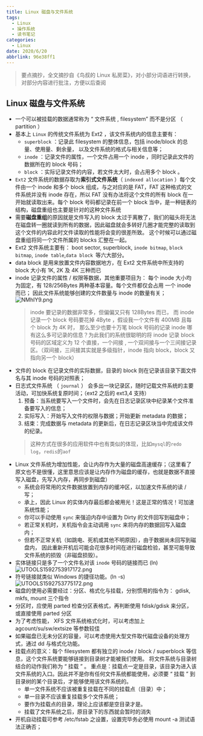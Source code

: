 ```yaml
---
title: Linux 磁盘与文件系统
tags:
  - Linux
  - 操作系统
  - 读书笔记
categories:
  - Linux
date: 2020/6/20
abbrlink: 96e38ff1
---
```


> 要点摘抄，全文摘抄自《鸟叔的 Linux 私房菜》，对小部分词语进行转换，对部分内容进行批注，方便以后查阅

## Linux 磁盘与文件系统
- 一个可以被挂载的数据通常称为 “ 文件系统 , filesystem” 而不是分区 （ partition ） 
- 基本上 `Linux` 的传统文件系统为 Ext2 ，该文件系统内的信息主要有：
  - `superblock` ：记录此 filesystem 的整体信息，包括 inode/block 的总量、使用量、剩余量， 以及文件系统的格式与相关信息等；
  - `inode` ：记录文件的属性，一个文件占用一个 inode ，同时记录此文件的数据所在的 block 号码；
  - `block` ：实际记录文件的内容，若文件太大时，会占用多个 block 。
- `Ext2` 文件系统的数据存取为**索引式文件系统**（ `indexed allocation` ）每个文件由一个 inode 和多个 block 组成，与之对应的是 FAT，FAT 这种格式的文件系统并没有 inode 存在，所以 FAT 没有办法将这个文件的所有 block 在一开始就读取出来。每个 block 号码都记录在前一个 block 当中，是一种链表的结构，磁盘重组也主要是针对的这种文件系统
- 需要**磁盘重组**的原因就是文件写入的 block 太过于离散了，我们的磁头将无法在磁盘转一圈就读到所有的数据，因此磁盘就会多转好几圈才能完整的读取到这个文件的内容此时文件读取的性能将会变的很差所致。 这个时候可以通过磁盘重组将同一个文件所属的 blocks 汇整在一起。
- Ext2 文件系统主要有： boot sector, superblock, `inode bitmap`, `block bitmap`, `inode table`,`data block `等六大部分。
- data block 是用来放置文件内容数据地方，在 Ext2 文件系统中所支持的 block 大小有 1K, 2K 及 4K 三种而已
- inode 记录文件的属性 / 权限等数据，其他重要项目为： 每个 inode 大小均为固定，有 128/256Bytes 两种基本容量。每个文件都仅会占用
  一个 inode 而已； 因此文件系统能够创建的文件数量与 inode 的数量有关；
  ![NMhIY9.png](https://s1.ax1x.com/2020/06/20/NMhIY9.png)
  > inode 要记录的数据非常多，但偏偏又只有 128Bytes 而已， 而 inode 记录一个 block 号码要花掉 4Byte ，假设我一个文件有 400MB 且每个 block 为 4K 时， 那么至少也要十万笔 block 号码的记录 inode 哪有这么多可记录的信息？为此我们的系统很聪明的将 inode 记录 block 号码的区域定义为 12 个直接，一个间接 , 一个双间接与一个三间接记录区。（双间接，三间接其实就是多级指针，inode 指向 block，block 又指向另一个 block）
- 文件的 block 在记录文件的实际数据，目录的 block 则在记录该目录下面文件名与其 inode 号码的对照表；
- 日志式文件系统 （ `journal` ） 会多出一块记录区，随时记载文件系统的主要活动，可加快系统复原时间；（ext2 之后的 ext3,4 支持）
    1. 预备：当系统要写入一个文件时，会先在日志记录区块中纪录某个文件准备要写入的信息；
    2. 实际写入：开始写入文件的权限与数据；开始更新 metadata 的数据；
    3. 结束：完成数据与 metadata 的更新后，在日志记录区块当中完成该文件的纪录。
  > 这种方式在很多的应用软件中也有类似的体现，比如`mysql`的`redo log`，`redis`的`aof`
- Linux 文件系统为增加性能，会让内存作为大量的磁盘高速缓存；（这里看了原文也不是很懂，这里意思应该是让内存作为磁盘的缓存，也就是数据不直接写入磁盘，先写入内存，再同步到磁盘）
  - 系统会将常用的文件数据放置到内存的缓冲区，以加速文件系统的读 / 写；
  - 承上，因此 Linux 的实体内存最后都会被用光！这是正常的情况！可加速系统性能；
  - 你可以手动使用 `sync` 来强迫内存中设置为 Dirty 的文件回写到磁盘中；
  - 若正常关机时，关机指令会主动调用 `sync` 来将内存的数据回写入磁盘内；
  - 但若不正常关机（如跳电、死机或其他不明原因），由于数据尚未回写到磁盘内， 因此重新开机后可能会花很多时间在进行磁盘检验，甚至可能导致文件系统的损毁（非磁盘损毁）。
- 实体链接只是多了一个文件名对该 `inode` 号码的链接而已 (ln)
  ![UTOOLS1592753917172.png](https://upload.cc/i1/2020/06/21/xuFwlq.png)
- 符号链接就类似 Windows 的捷径功能。(ln -s)
  ![UTOOLS1592753775172.png](https://upload.cc/i1/2020/06/21/qmB46s.png)
- 磁盘的使用必需要经过：分区、格式化与挂载，分别惯用的指令为： gdisk, mkfs, mount 三个指令
- 分区时，应使用 parted 检查分区表格式，再判断使用 fdisk/gdisk 来分区，或直接使用 parted 分区
- 为了考虑性能， XFS 文件系统格式化时，可以考虑加上 agcount/su/sw/extsize 等参数较佳
- 如果磁盘已无未分区的容量，可以考虑使用大型文件取代磁盘设备的处理方式，通过 dd 与格式化功能。
- 挂载点的意义：每个 filesystem 都有独立的 inode / block / superblock 等信息，这个文件系统要能够链接到目录树才能被我们使用。 将文件系统与目录树结合的动作我们称为 “ 挂载 ” 。 重点是：挂载点一定是目录，该目录为进入该文件系统的入口。因此并不是你有任何文件系统都能使用，必须要 “ 挂载 ” 到目录树的某个目录后，才能够使用该文件系统的。
  - 单一文件系统不应该被重复挂载在不同的挂载点（目录）中；
  - 单一目录不应该重复挂载多个文件系统；
  - 要作为挂载点的目录，理论上应该都是空目录才是。
  - 挂载了文件系统之后，原目录下的东西就会暂时的消失
- 开机自动挂载可参考 /etc/fstab 之设置，设置完毕务必使用 mount -a 测试语法正确否；